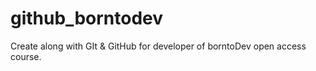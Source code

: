 # github_borntodev
Create along with GIt &amp; GitHub for developer of borntoDev open access course.
